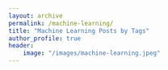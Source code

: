```yaml
--- 
layout: archive
permalink: /machine-learning/
title: "Machine Learning Posts by Tags"
author_profile: true
header:
    image: "/images/machine-learning.jpeg"
---
```


